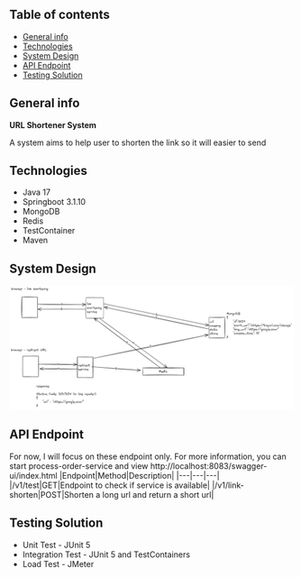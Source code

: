 ## Table of contents
* [General info](#general-info)
* [Technologies](#technologies)
* [System Design](#system-design)
* [API Endpoint](#api-endpoint)
* [Testing Solution](#testing-solution)

## General info
**URL Shortener System**

A system aims to help user to shorten the link so it will easier to send
## Technologies
* Java 17
* Springboot 3.1.10
* MongoDB
* Redis
* TestContainer
* Maven

## System Design
![System Design](https://github.com/trungdq2295/system-design/blob/main/url-shortener-system/system.png)

## API Endpoint
For now, I will focus on these endpoint only. For more information, you can start process-order-service and view http://localhost:8083/swagger-ui/index.html
|Endpoint|Method|Description|
|---|---|---|
|/v1/test|GET|Endpoint to check if service is available|
|/v1/link-shorten|POST|Shorten a long url and return a short url|


## Testing Solution
* Unit Test - JUnit 5
* Integration Test - JUnit 5 and TestContainers
* Load Test - JMeter



